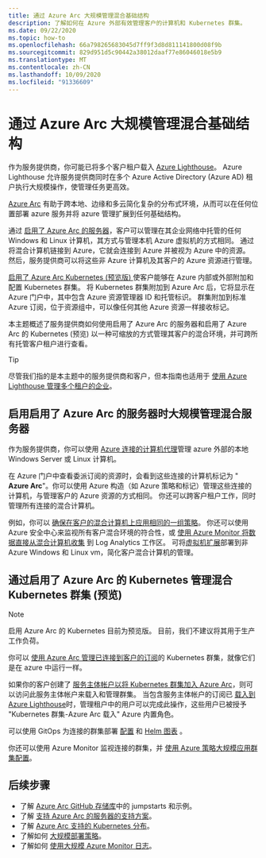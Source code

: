 ```yaml
---
title: 通过 Azure Arc 大规模管理混合基础结构
description: 了解如何在 Azure 外部有效管理客户的计算机和 Kubernetes 群集。
ms.date: 09/22/2020
ms.topic: how-to
ms.openlocfilehash: 66a798265683045d7ff9f3d8d811141800d08f9b
ms.sourcegitcommit: 829d951d5c90442a38012daaf77e86046018e5b9
ms.translationtype: MT
ms.contentlocale: zh-CN
ms.lasthandoff: 10/09/2020
ms.locfileid: "91336609"
---
```

# <a name="manage-hybrid-infrastructure-at-scale-with-azure-arc"></a>通过 Azure Arc 大规模管理混合基础结构

作为服务提供商，你可能已将多个客户租户载入 [Azure Lighthouse](../overview.md)。 Azure Lighthouse 允许服务提供商同时在多个 Azure Active Directory (Azure AD) 租户执行大规模操作，使管理任务更高效。

[Azure Arc](../../azure-arc/overview.md) 有助于跨本地、边缘和多云简化复杂的分布式环境，从而可以在任何位置部署 azure 服务并将 azure 管理扩展到任何基础结构。

通过 [启用了 Azure Arc 的服务器](../../azure-arc/servers/overview.md)，客户可以管理在其企业网络中托管的任何 Windows 和 Linux 计算机，其方式与管理本机 Azure 虚拟机的方式相同。 通过将混合计算机链接到 Azure，它就会连接到 Azure 并被视为 Azure 中的资源。 然后，服务提供商可以将这些非 Azure 计算机及其客户的 Azure 资源进行管理。

[启用了 Azure Arc Kubernetes (预览版) ](../../azure-arc/kubernetes/overview.md) 使客户能够在 Azure 内部或外部附加和配置 Kubernetes 群集。 将 Kubernetes 群集附加到 Azure Arc 后，它将显示在 Azure 门户中，其中包含 Azure 资源管理器 ID 和托管标识。 群集附加到标准 Azure 订阅，位于资源组中，可以像任何其他 Azure 资源一样接收标记。

本主题概述了服务提供商如何使用启用了 Azure Arc 的服务器和启用了 Azure Arc 的 Kubernetes (预览) 以一种可缩放的方式管理其客户的混合环境，并可跨所有托管客户租户进行查看。

> [!TIP]
> 尽管我们指的是本主题中的服务提供商和客户，但本指南也适用于 [使用 Azure Lighthouse 管理多个租户的企业](../concepts/enterprise.md)。

## <a name="manage-hybrid-servers-at-scale-with-azure-arc-enabled-servers"></a>启用启用了 Azure Arc 的服务器时大规模管理混合服务器

作为服务提供商，你可以使用 [Azure 连接的计算机代理](../../azure-arc/servers/agent-overview.md)管理 azure 外部的本地 Windows Server 或 Linux 计算机。

在 Azure 门户中查看委派订阅的资源时，会看到这些连接的计算机标记为 " **Azure Arc**"。你可以使用 Azure 构造（如 Azure 策略和标记）管理这些连接的计算机，与管理客户的 Azure 资源的方式相同。 你还可以跨客户租户工作，同时管理所有连接的混合计算机。

例如，你可以 [确保在客户的混合计算机上应用相同的一组策略](../../azure-arc/servers/learn/tutorial-assign-policy-portal.md)。 你还可以使用 Azure 安全中心来监视所有客户混合环境的符合性，或 [使用 Azure Monitor 将数据直接从混合计算机收集](../../azure-arc/servers/learn/tutorial-enable-vm-insights.md) 到 Log Analytics 工作区。 可将[虚拟机扩展](../../azure-arc/servers/manage-vm-extensions.md)部署到非 Azure Windows 和 Linux vm，简化客户混合计算机的管理。

## <a name="manage-hybrid-kubernetes-clusters-at-scale-with-azure-arc-enabled-kubernetes-preview"></a>通过启用了 Azure Arc 的 Kubernetes 管理混合 Kubernetes 群集 (预览) 

> [!NOTE]
> 启用 Azure Arc 的 Kubernetes 目前为预览版。 目前，我们不建议将其用于生产工作负荷。

你可以 [使用 Azure Arc 管理已连接到客户的订阅](../../azure-arc/kubernetes/connect-cluster.md)的 Kubernetes 群集，就像它们是在 azure 中运行一样。

如果你的客户创建了 [服务主体帐户以将 Kubernetes 群集加入 Azure Arc](../../azure-arc/kubernetes/create-onboarding-service-principal.md)，则可以访问此服务主体帐户来载入和管理群集。 当包含服务主体帐户的订阅已 [载入到 Azure Lighthouse](onboard-customer.md)时，管理租户中的用户可以完成此操作，这些用户已被授予 "Kubernetes 群集-Azure Arc 载入" Azure 内置角色。

可以使用 GitOps 为连接的群集部署 [配置](../../azure-arc/kubernetes/use-gitops-connected-cluster.md) 和 [Helm 图表](../../azure-arc/kubernetes/use-gitops-with-helm.md) 。

你还可以使用 Azure Monitor 监视连接的群集，并 [使用 Azure 策略大规模应用群集配置](../../azure-arc/kubernetes/use-azure-policy.md)。

## <a name="next-steps"></a>后续步骤

- 了解 [Azure Arc GitHub 存储库](https://github.com/microsoft/azure_arc)中的 jumpstarts 和示例。 
- 了解 [支持 Azure Arc 的服务器的支持方案](../../azure-arc/servers/overview.md#supported-scenarios)。
- 了解 [Azure Arc 支持的 Kubernetes 分布](../../azure-arc/kubernetes/overview.md#supported-kubernetes-distributions)。
- 了解如何 [大规模部署策略](policy-at-scale.md)。
- 了解如何 [使用大规模 Azure Monitor 日志](monitor-at-scale.md)。

